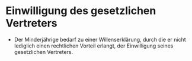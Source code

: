 # Einwilligung des gesetzlichen Vertreters

- Der Minderjährige bedarf zu einer Willenserklärung, durch die er nicht lediglich einen rechtlichen Vorteil erlangt, der Einwilligung seines gesetzlichen Vertreters.

